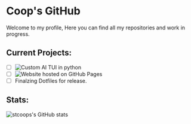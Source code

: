 # Coop's GitHub
Welcome to my profile, Here you can find all my repositories and work in progress. 

## Current Projects:
- [ ] ![Custom AI TUI in python](https://github.com/stcoops/enzo)
- [ ] ![Website hosted on GitHub Pages](https://stcoops.github.io/site)
- [ ] Finalzing Dotfiles for release.

## Stats:
![stcoops's GitHub stats](https://github-readme-stats.vercel.app/api?username=stcoops&show_icons=true&theme=tokyonight)
